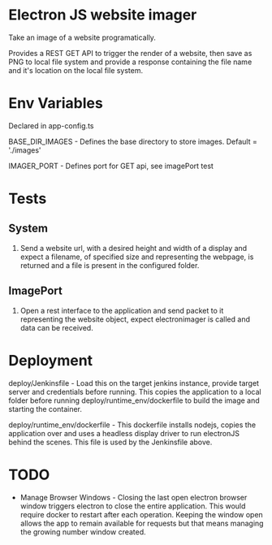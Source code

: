 # Electron JS website imager
Take an image of a website programatically.

Provides a REST GET API to trigger the render of a website, then save as PNG to local file system and provide a response containing the file name and it's location on the local file system.

# Env Variables
Declared in app-config.ts

BASE_DIR_IMAGES - Defines the base directory to store images. Default = './images'

IMAGER_PORT - Defines port for GET api, see imagePort test

# Tests
## System
1. Send a website url, with a desired height and width of a display and expect a filename, of specified size and representing the webpage, is returned and a file is present in the configured folder.

## ImagePort
1. Open a rest interface to the application and send packet to it representing the website object, expect electronimager is called and data can be received.

# Deployment
deploy/Jenkinsfile - Load this on the target jenkins instance, provide target server and credentials before running. This copies the application to a local folder before running deploy/runtime_env/dockerfile to build the image and starting the container.

deploy/runtime_env/dockerfile - This dockerfile installs nodejs, copies the application over and uses a headless display driver to run electronJS behind the scenes. This file is used by the Jenkinsfile above.

# TODO
- Manage Browser Windows - Closing the last open electron browser window triggers electron to close the entire application. This would require docker to restart after each operation. Keeping the window open allows the app to remain available for requests but that means managing the growing number window created.